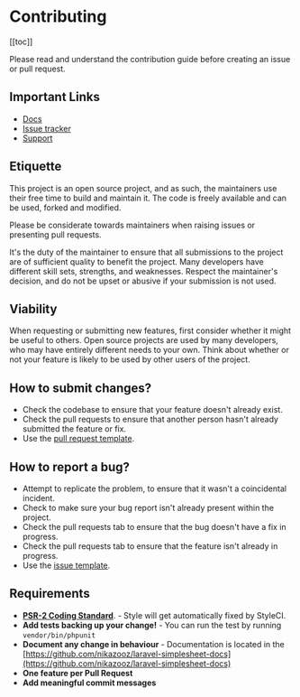 # Contributing

[[toc]]

Please read and understand the contribution guide before creating an issue or pull request.

## Important Links

- [Docs](https://nikazooz.github.io/laravel-simplesheet)
- [Issue tracker](https://github.com/nikazooz/laravel-simplesheet/issues)
- [Support](/1.0/getting-started/support.html)

## Etiquette

This project is an open source project, and as such, the maintainers use their free time to build and maintain it.
The code is freely available and can be used, forked and modified.

Please be considerate towards maintainers when raising issues or presenting pull requests.

It's the duty of the maintainer to ensure that all submissions to the project are of sufficient
quality to benefit the project. Many developers have different skill sets, strengths, and weaknesses. Respect the maintainer's decision, and do not be upset or abusive if your submission is not used.

## Viability

When requesting or submitting new features, first consider whether it might be useful to others. Open
source projects are used by many developers, who may have entirely different needs to your own. Think about
whether or not your feature is likely to be used by other users of the project.

## How to submit changes?

- Check the codebase to ensure that your feature doesn't already exist.
- Check the pull requests to ensure that another person hasn't already submitted the feature or fix.
- Use the [pull request template](https://github.com/nikazooz/laravel-simplesheet/blob/1.0/.github/PULL_REQUEST_TEMPLATE.md).

## How to report a bug?

- Attempt to replicate the problem, to ensure that it wasn't a coincidental incident.
- Check to make sure your bug report isn't already present within the project.
- Check the pull requests tab to ensure that the bug doesn't have a fix in progress.
- Check the pull requests tab to ensure that the feature isn't already in progress.
- Use the [issue template](https://github.com/nikazooz/laravel-simplesheet/blob/1.0/.github/ISSUE_TEMPLATE.md).

## Requirements

- **[PSR-2 Coding Standard](https://github.com/php-fig/fig-standards/blob/master/accepted/PSR-2-coding-style-guide.md)**. - Style will get automatically fixed by StyleCI.
- **Add tests backing up your change!** - You can run the test by running `vendor/bin/phpunit`
- **Document any change in behaviour** - Documentation is located in the [https://github.com/nikazooz/laravel-simplesheet-docs](https://github.com/nikazooz/laravel-simplesheet-docs)
- **One feature per Pull Request**
- **Add meaningful commit messages**
